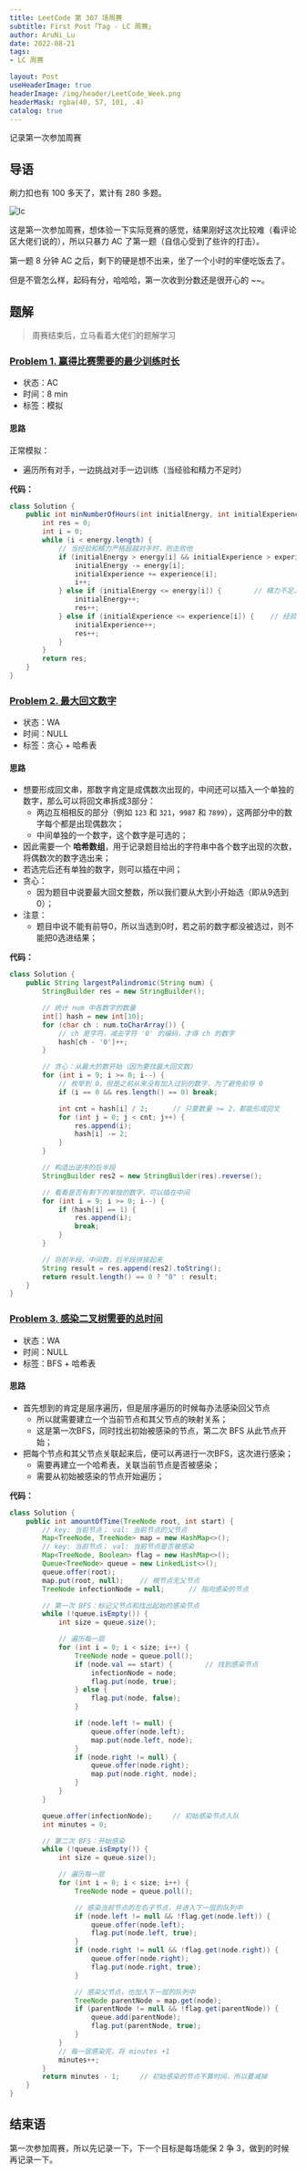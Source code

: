 ```yaml
---
title: LeetCode 第 307 场周赛
subtitle: First Post「Tag - LC 周赛」
author: AruNi_Lu
date: 2022-08-21
tags:
- LC 周赛

layout: Post
useHeaderImage: true
headerImage: /img/header/LeetCode_Week.png
headerMask: rgba(40, 57, 101, .4)
catalog: true
---
```


记录第一次参加周赛

<!-- more --> 

## 导语

刷力扣也有 100 多天了，累计有 280 多题。

![lc](https://run-notes.oss-cn-beijing.aliyuncs.com/notes/image-20220821223310781.png)

这是第一次参加周赛，想体验一下实际竞赛的感觉，结果刚好这次比较难（看评论区大佬们说的），所以只暴力 AC 了第一题（自信心受到了些许的打击）。

第一题 8 分钟 AC 之后，剩下的硬是想不出来，坐了一个小时的牢便吃饭去了。

但是不管怎么样，起码有分，哈哈哈，第一次收到分数还是很开心的 ~~。

## 题解

> 周赛结束后，立马看着大佬们的题解学习

###  [Problem 1. 赢得比赛需要的最少训练时长](https://leetcode.cn/problems/minimum-hours-of-training-to-win-a-competition/)

- 状态：AC
- 时间：8 min
- 标签：模拟

#### 思路

正常模拟：

- 遍历所有对手，一边挑战对手一边训练（当经验和精力不足时）



**代码：**

```java
class Solution {
    public int minNumberOfHours(int initialEnergy, int initialExperience, int[] energy, int[] experience) {
        int res = 0;
        int i = 0;
        while (i < energy.length) {
            // 当经验和精力严格超越对手时，则击败他
            if (initialEnergy > energy[i] && initialExperience > experience[i]) {
                initialEnergy -= energy[i];
                initialExperience += experience[i];
                i++;
            } else if (initialEnergy <= energy[i]) {		// 精力不足，原地开始训练
                initialEnergy++;
                res++;
            } else if (initialExperience <= experience[i]) {	// 经验不足，原地开始训练
                initialExperience++;
                res++;
            }
        }
        return res;
    }
}
```



### [Problem 2. 最大回文数字](https://leetcode.cn/problems/largest-palindromic-number/)

- 状态：WA
- 时间：NULL
- 标签：贪心 + 哈希表

#### 思路

- 想要形成回文串，那数字肯定是成偶数次出现的，中间还可以插入一个单独的数字，那么可以将回文串拆成3部分：
    - 两边互相相反的部分（例如 `123` 和 `321`，`9987` 和 `7899`），这两部分中的数字每个都是出现偶数次；
    - 中间单独的一个数字，这个数字是可选的；
- 因此需要一个 **哈希数组**，用于记录题目给出的字符串中各个数字出现的次数，将偶数次的数字选出来；
- 若选完后还有单独的数字，则可以插在中间；
- 贪心：
    - 因为题目中说要最大回文整数，所以我们要从大到小开始选（即从9选到0）；
- 注意：
    - 题目中说不能有前导0，所以当选到0时，若之前的数字都没被选过，则不能把0选进结果；



**代码：**

```java
class Solution {
    public String largestPalindromic(String num) {
        StringBuilder res = new StringBuilder();

        // 统计 num 中各数字的数量
        int[] hash = new int[10];
        for (char ch : num.toCharArray()) {
            // ch 是字符，减去字符 '0' 的编码，才得 ch 的数字
            hash[ch - '0']++;
        }

        // 贪心：从最大的数开始（因为要找最大回文数）
        for (int i = 9; i >= 0; i--) {
            // 枚举到 0，但是之前从来没有加入过别的数字，为了避免前导 0
            if (i == 0 && res.length() == 0) break;

            int cnt = hash[i] / 2;      // 只要数量 >= 2，都能形成回文
            for (int j = 0; j < cnt; j++) {
                res.append(i);
                hash[i] -= 2;
            }
        }

        // 构造出逆序的后半段
        StringBuilder res2 = new StringBuilder(res).reverse();

        // 看看是否有剩下的单独的数字，可以插在中间
        for (int i = 9; i >= 0; i--) {
            if (hash[i] == 1) {
                res.append(i);
                break;
            }
        }

        // 将前半段，中间数，后半段拼接起来
        String result = res.append(res2).toString();
        return result.length() == 0 ? "0" : result;
    }
}
```



### [Problem 3. 感染二叉树需要的总时间](https://leetcode.cn/problems/amount-of-time-for-binary-tree-to-be-infected/)

- 状态：WA
- 时间：NULL
- 标签：BFS + 哈希表

#### 思路

- 首先想到的肯定是层序遍历，但是层序遍历的时候每办法感染回父节点
    - 所以就需要建立一个当前节点和其父节点的映射关系；
    - 这是第一次BFS，同时找出初始被感染的节点，第二次 BFS 从此节点开始；
- 把每个节点和其父节点关联起来后，便可以再进行一次BFS，这次进行感染；
    - 需要再建立一个哈希表，关联当前节点是否被感染；
    - 需要从初始被感染的节点开始遍历；



**代码：**

```java
class Solution {
    public int amountOfTime(TreeNode root, int start) {
        // key: 当前节点； val: 当前节点的父节点
        Map<TreeNode, TreeNode> map = new HashMap<>();
        // key: 当前节点； val: 当前节点是否被感染
        Map<TreeNode, Boolean> flag = new HashMap<>();
        Queue<TreeNode> queue = new LinkedList<>();
        queue.offer(root);
        map.put(root, null);    // 根节点无父节点
        TreeNode infectionNode = null;      // 指向感染的节点

        // 第一次 BFS：标记父节点和找出起始的感染节点
        while (!queue.isEmpty()) {
            int size = queue.size();

            // 遍历每一层
            for (int i = 0; i < size; i++) {
                TreeNode node = queue.poll();
                if (node.val == start) {        // 找到感染节点
                    infectionNode = node;
                    flag.put(node, true);
                } else {
                    flag.put(node, false);
                }

                if (node.left != null) {
                    queue.offer(node.left);
                    map.put(node.left, node);
                }
                if (node.right != null) {
                    queue.offer(node.right);
                    map.put(node.right, node);
                }
            }
        }

        queue.offer(infectionNode);     // 初始感染节点入队
        int minutes = 0;

        // 第二次 BFS：开始感染
        while (!queue.isEmpty()) {
            int size = queue.size();

            // 遍历每一层
            for (int i = 0; i < size; i++) {
                TreeNode node = queue.poll();

                // 感染当前节点的左右子节点，并进入下一层的队列中
                if (node.left != null && !flag.get(node.left)) {
                    queue.offer(node.left);
                    flag.put(node.left, true);
                }
                if (node.right != null && !flag.get(node.right)) {
                    queue.offer(node.right);
                    flag.put(node.right, true);
                }

                // 感染父节点，也加入下一层的队列中
                TreeNode parentNode = map.get(node);
                if (parentNode != null && !flag.get(parentNode)) {
                    queue.add(parentNode);
                    flag.put(parentNode, true);
                }
            }
            // 每一层感染完，将 minutes +1
            minutes++;
        }
        return minutes - 1;     // 初始感染的节点不算时间，所以要减掉
    }
}
```



## 结束语

第一次参加周赛，所以先记录一下，下一个目标是每场能保 2 争 3，做到的时候再记录一下。
